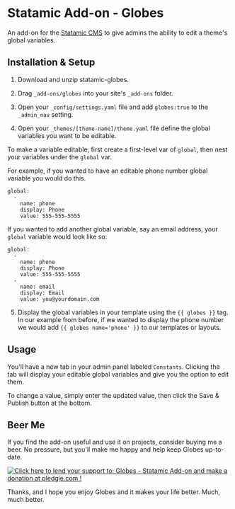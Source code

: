 Statamic Add-on - Globes
========================

An add-on for the [Statamic CMS](http://statamic.com/) to give admins the ability to edit a theme's global variables.

Installation & Setup
------------

1. Download and unzip statamic-globes.

2. Drag `_add-ons/globes` into your site's `_add-ons` folder.

3. Open your `_config/settings.yaml` file and add `globes:true` to the `_admin_nav` setting.

4. Open your `_themes/[theme-name]/theme.yaml` file define the global variables you want to be editable.

 To make a variable editable, first create a first-level var of `global`, then nest your variables under the `global` var.

 For example, if you wanted to have an editable phone number global variable you would do this.

    global:
      - 
        name: phone
        display: Phone
        value: 555-555-5555

 If you wanted to add another global variable, say an email address, your `global` variable would look like so:

    global:
      - 
        name: phone
        display: Phone
        value: 555-555-5555
      - 
        name: email
        display: Email
        value: you@yourdomain.com

5. Display the global variables in your template using the `{{ globes }}` tag. In our example from before, if we wanted to display the phone number we would add `{{ globes name='phone' }}` to our templates or layouts.

Usage
-----

You'll have a new tab in your admin panel labeled `Constants`. Clicking the tab will display your editable global variables and give you the option to edit them.

To change a value, simply enter the updated value, then click the Save & Publish button at the bottom.

Beer Me
-------

If you find the add-on useful and use it on projects, consider buying me a beer. No pressure, but you'll make me happy and help keep Globes up-to-date.

<a href='https://pledgie.com/campaigns/26995'><img alt='Click here to lend your support to: Globes - Statamic Add-on and make a donation at pledgie.com !' src='https://pledgie.com/campaigns/26995.png?skin_name=chrome' border='0' ></a>

Thanks, and I hope you enjoy Globes and it makes your life better. Much, much better.
